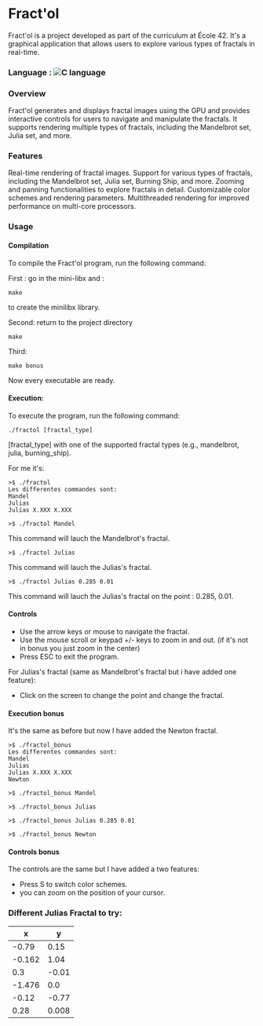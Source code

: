 # Fract'ol
Fract'ol is a project developed as part of the curriculum at École 42. It's a graphical application that allows users to explore various types of fractals in real-time.

### Language : ![C language](https://img.shields.io/badge/C-00599C?style=for-the-badge&logo=c&logoColor=white)

### Overview
Fract'ol generates and displays fractal images using the GPU and provides interactive controls for users to navigate and manipulate the fractals. It supports rendering multiple types of fractals, including the Mandelbrot set, Julia set, and more.

### Features
Real-time rendering of fractal images.
Support for various types of fractals, including the Mandelbrot set, Julia set, Burning Ship, and more.
Zooming and panning functionalities to explore fractals in detail.
Customizable color schemes and rendering parameters.
Multithreaded rendering for improved performance on multi-core processors.

### Usage
#### Compilation
To compile the Fract'ol program, run the following command:

First :
go in the mini-libx and :

```shell
make
```
to create the minilibx library.

Second:
return to the project directory
```shell
make
```
Third:
```shell
make bonus
```
Now every executable are ready.

#### Execution:
To execute the program, run the following command:

```shell
./fractol [fractal_type]
```
[fractal_type] with one of the supported fractal types (e.g., mandelbrot, julia, burning_ship).

For me it's:
```shell
>$ ./fractol
Les differentes commandes sont:
Mandel
Julias
Julias X.XXX X.XXX
```

```shell
>$ ./fractol Mandel
```
This command will lauch the Mandelbrot's fractal.
```shell
>$ ./fractol Julias
```
This command will lauch the Julias's fractal.

```shell
>$ ./fractol Julias 0.285 0.01
```
This command will lauch the Julias's fractal on the point : 0.285, 0.01.


#### Controls
* Use the arrow keys or mouse to navigate the fractal.
* Use the mouse scroll or keypad +/- keys to zoom in and out. (if it's not in bonus you just zoom in the center)
* Press ESC to exit the program.

For Julias's fractal (same as Mandelbrot's fractal but i have added one feature):
* Click on the screen to change the point and change the fractal.

#### Execution bonus
It's the same as before but now I have added the Newton fractal.

```shell
>$ ./fractol_bonus
Les differentes commandes sont:
Mandel
Julias
Julias X.XXX X.XXX
Newton
```

```shell
>$ ./fractol_bonus Mandel
```
```shell
>$ ./fractol_bonus Julias
```
```shell
>$ ./fractol_bonus Julias 0.285 0.01
```
```shell
>$ ./fractol_bonus Newton
```

#### Controls bonus
The controls are the same but I have added a two features:
* Press S to switch color schemes.
* you can zoom on the position of your cursor.

### Different Julias Fractal to try: 

x      |   y
-------|-------
-0.79  | 0.15
-0.162 | 1.04
0.3    | -0.01
-1.476 | 0.0
-0.12  | -0.77
0.28   | 0.008
